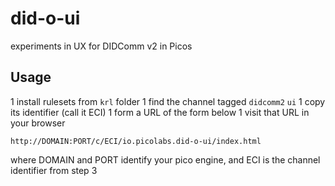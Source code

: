 # did-o-ui
experiments in UX for DIDComm v2 in Picos
## Usage
1 install rulesets from `krl` folder
1 find the channel tagged `didcomm2` `ui`
1 copy its identifier (call it ECI)
1 form a URL of the form below
1 visit that URL in your browser
```
http://DOMAIN:PORT/c/ECI/io.picolabs.did-o-ui/index.html
```
where DOMAIN and PORT identify your pico engine,
and ECI is the channel identifier from step 3

